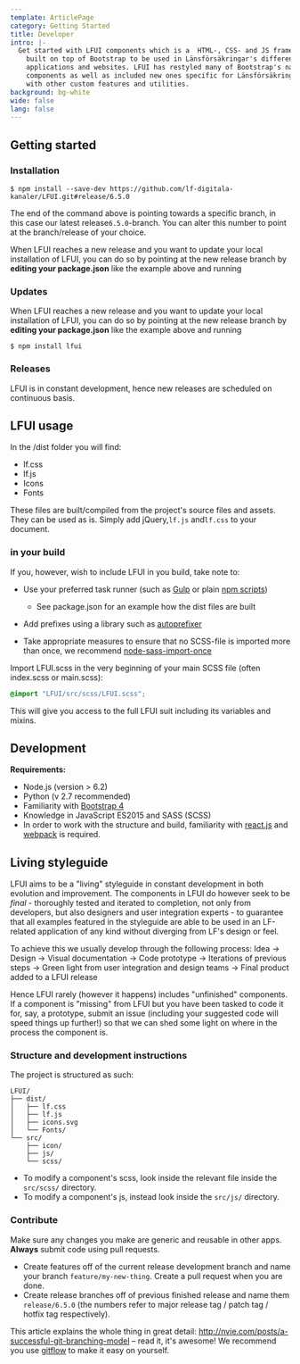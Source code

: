 ```yaml
---
template: ArticlePage
category: Getting Started
title: Developer
intro: |-
  Get started with LFUI components which is a  HTML-, CSS- and JS framework
    built on top of Bootstrap to be used in Länsförsäkringar's different
    applications and websites. LFUI has restyled many of Bootstrap's native
    components as well as included new ones specific for Länsförsäkringar, along
    with other custom features and utilities.
background: bg-white
wide: false
lang: false
---
```

## Getting started

### Installation

```
$ npm install --save-dev https://github.com/lf-digitala-kanaler/LFUI.git#release/6.5.0
```

The end of the command above is pointing towards a specific branch, in this case our latest release`6.5.0`-branch. You can alter this number to point at the branch/release of your choice.

When LFUI reaches a new release and you want to update your local installation of LFUI, you can do so by pointing at the new release branch by **editing your package.json** like the example above and running

### Updates

When LFUI reaches a new release and you want to update your local installation of LFUI, you can do so by pointing at the new release branch by **editing your package.json** like the example above and running

```
$ npm install lfui
```

### Releases

LFUI is in constant development, hence new releases are scheduled on continuous basis.

## LFUI usage

In the /dist folder you will find:

* lf.css
* lf.js
* Icons
* Fonts

These files are built/compiled from the project's source files and assets. They can be used as is. Simply add jQuery,`lf.js` and`lf.css` to your document.

### in your build

If you, however, wish to include LFUI in you build, take note to:

* Use your preferred task runner (such as[](https://github.com/nDmitry/grunt-postcss) [Gulp](https://github.com/postcss/gulp-postcss) or plain [npm scripts](http://blog.keithcirkel.co.uk/how-to-use-npm-as-a-build-tool/))

  * See package.json for an example how the dist files are built
* Add prefixes using a library such as [autoprefixer](https://github.com/postcss/autoprefixer)
* Take appropriate measures to ensure that no SCSS-file is imported more than once, we recommend [node-sass-import-once](https://github.com/at-import/node-sass-import-once)

Import LFUI.scss in the very beginning of your main SCSS file (often index.scss or main.scss):

```scss
@import "LFUI/src/scss/LFUI.scss";
```

This will give you access to the full LFUI suit including its variables and mixins.

## Development

**Requirements:**

* Node.js (version > 6.2)
* Python (v 2.7 recommended)
* Familiarity with [Bootstrap 4](https://getbootstrap.com/)
* Knowledge in JavaScript ES2015 and SASS (SCSS)
* In order to work with the structure and build, familiarity with [react.js](https://facebook.github.io/react/) and [webpack](https://webpack.github.io/) is required.

## Living styleguide

LFUI aims to be a "living" styleguide in constant development in both evolution and improvement. The components in LFUI do however seek to be *final* - thoroughly tested and iterated to completion, not only from developers, but also designers and user integration experts - to guarantee that all examples featured in the styleguide are able to be used in an LF-related application of any kind without diverging from LF's design or feel.

To achieve this we usually develop through the following process: Idea -> Design -> Visual documentation -> Code prototype -> Iterations of previous steps -> Green light from user integration and design teams -> Final product added to a LFUI release

Hence LFUI rarely (however it happens) includes "unfinished" components. If a component is "missing" from LFUI but you have been tasked to code it for, say, a prototype, submit an issue (including your suggested code will speed things up further!) so that we can shed some light on where in the process the component is.

### Structure and development instructions

The project is structured as such:

```
LFUI/
├── dist/
│   ├── lf.css
│   ├── lf.js
│   ├── icons.svg
│   └── Fonts/
└── src/
    ├── icon/
    ├── js/
    └── scss/
```

* To modify a component's scss, look inside the relevant file inside the `src/scss/` directory.
* To modify a component's js, instead look inside the `src/js/` directory.

### Contribute

Make sure any changes you make are generic and reusable in other apps. **Always** submit code using pull requests.

* Create features off of the current release development branch and name your branch `feature/my-new-thing`. Create a pull request when you are done.
* Create release branches off of previous finished release and name them `release/6.5.0` (the numbers refer to major release tag / patch tag / hotfix tag respectively).

This article explains the whole thing in great detail: http://nvie.com/posts/a-successful-git-branching-model – read it, it's awesome! We recommend you use [gitflow](https://github.com/nvie/gitflow) to make it easy on yourself.